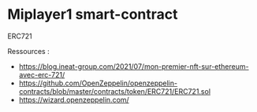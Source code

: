 # Miplayer1 smart-contract
ERC721

Ressources : 

- https://blog.ineat-group.com/2021/07/mon-premier-nft-sur-ethereum-avec-erc-721/
- https://github.com/OpenZeppelin/openzeppelin-contracts/blob/master/contracts/token/ERC721/ERC721.sol
- https://wizard.openzeppelin.com/
